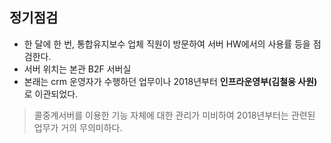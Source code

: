 ## 정기점검

- 한 달에 한 번, 통합유지보수 업체 직원이 방문하여 서버 HW에서의 사용률 등을 점검한다.
- 서버 위치는 본관 B2F 서버실
- 본래는 crm 운영자가 수행하던 업무이나 2018년부터 **인프라운영부(김철웅 사원)** 로 이관되었다.


> 콜중계서버를 이용한 기능 자체에 대한 관리가 미비하여 2018년부터는 관련된 업무가 거의 무의미하다.
